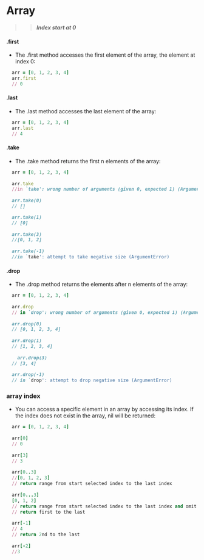 # Array
>> **_Index start at 0_**

#### .first
- The .first method accesses the first element of the array, the element at index 0:
```ruby
  arr = [0, 1, 2, 3, 4]
  arr.first
  // 0
```
#### .last
- The .last method accesses the last element of the array:
```ruby
  arr = [0, 1, 2, 3, 4]
  arr.last
  // 4
```

#### .take
- The .take method returns the first n elements of the array:

```ruby
  arr = [0, 1, 2, 3, 4]
  
  arr.take
  //in `take': wrong number of arguments (given 0, expected 1) (ArgumentError)
  
  arr.take(0)
  // []

  arr.take(1)
  // [0]
  
  arr.take(3)
  //[0, 1, 2]
  
  arr.take(-1)
  //in `take': attempt to take negative size (ArgumentError)
```

#### .drop
- The .drop method returns the elements after n elements of the array:

```ruby
  arr = [0, 1, 2, 3, 4]
  
  arr.drop
  // in `drop': wrong number of arguments (given 0, expected 1) (ArgumentError)
  
  arr.drop(0)
  // [0, 1, 2, 3, 4]
  
  arr.drop(1)
  // [1, 2, 3, 4]
  
    arr.drop(3)
  // [3, 4]
  
  arr.drop(-1)
  // in `drop': attempt to drop negative size (ArgumentError)
```

### array index
- You can access a specific element in an array by accessing its index. If the index does not exist in the array, nil will be returned:
```ruby
  arr = [0, 1, 2, 3, 4]
  
  arr[0]
  // 0
  
  arr[3]
  // 3
  
  arr[0..3]
  //[0, 1, 2, 3]
  // return range from start selected index to the last index
  
  arr[0...3]
  [0, 1, 2]
  // return range from start selected index to the last index and omit the last element
  // return first to the last
  
  arr[-1]
  // 4
  // return 2nd to the last
  
  arr[-2]
  //3


